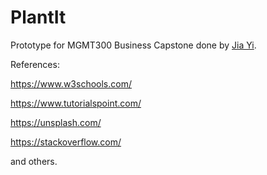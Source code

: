 # PlantIt
Prototype for MGMT300 Business Capstone done by [Jia Yi](http://github.com/gjiayi).

References:

https://www.w3schools.com/

https://www.tutorialspoint.com/

https://unsplash.com/

https://stackoverflow.com/

and others.
